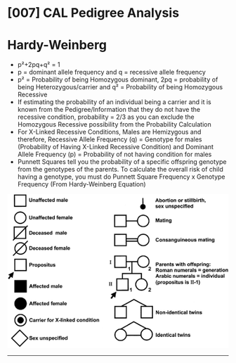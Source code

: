 # [007] CAL Pedigree Analysis

# Hardy-Weinberg

- p²+2pq+q² = 1
- p = dominant allele frequency and q = recessive allele frequency
- p² = Probability of being Homozygous dominant, 2pq = probability of being Heterozygous/carrier and q² = Probability of being Homozygous Recessive
- If estimating the probability of an individual being a carrier and it is known from the Pedigree/Information that they do not have the recessive condition, probability = 2/3 as you can exclude the Homozygous Recessive possibility from the Probability Calculation
- For X-Linked Recessive Conditions, Males are Hemizygous and therefore, Recessive Allele Frequency (q) = Genotype for males (Probability of Having X-Linked Recessive Condition) and Dominant Allele Frequency (p) = Probability of not having condition for males
- Punnett Squares tell you the probability of a specific offspring genotype from the genotypes of the parents. To calculate the overall risk of child having a genotype, you must do Punnett Square Frequency x Genotype Frequency (From Hardy-Weinberg Equation)

![002f.gif](%5B007%5D%20CAL%20Pedigree%20Analysis%20259e0ddce73145e0bd8a4d17dc75d298/002f.gif)

---